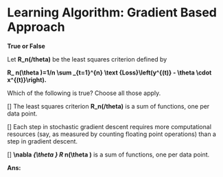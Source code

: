 # **Learning Algorithm: Gradient Based Approach**

**True or False**

Let **R_n(/theta)** be the least squares criterion defined by

**R_ n(\theta )=1/n \sum _{t=1}^{n} \text {Loss}\left(y^{(t)} - \theta \cdot x^{(t)}\right).**

Which of the following is true? Choose all those apply.

[] The least squares criterion **R_n(/theta)** is a sum of functions, one per data point.

[] Each step in stochastic gradient descent requires more computational resources (say, as measured by counting floating point operations) than a step in gradient descent.

[] **\nabla _{\theta } R_ n(\theta )**  is a sum of functions, one per data point.

**Ans:** 

